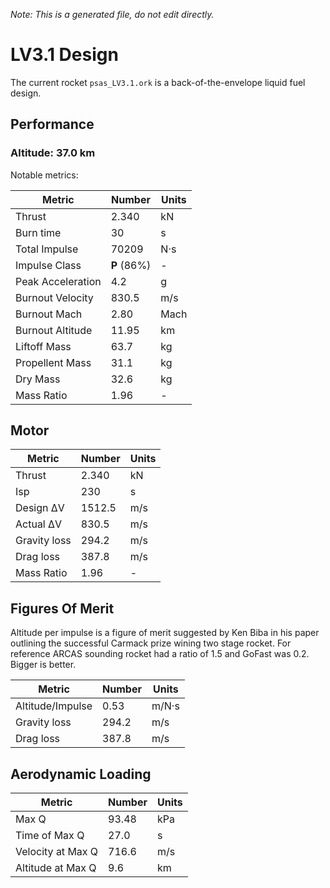 _Note: This is a generated file, do not edit directly._

# LV3.1 Design

The current rocket `psas_LV3.1.ork` is a back-of-the-envelope liquid fuel design.


## Performance

### Altitude: 37.0 km

Notable metrics:

 Metric            | Number                               | Units
 ----------------- |------------------------------------- | -----
 Thrust            |                                2.340 | kN
 Burn time         |                                   30 | s
 Total Impulse     |                                70209 | N&middot;s
 Impulse Class     |                          **P** (86%) | -
 Peak Acceleration |                                  4.2 | g
 Burnout Velocity  |                                830.5 | m/s
 Burnout Mach      |                                 2.80 | Mach
 Burnout Altitude  |                                11.95 | km
 Liftoff Mass      |                                 63.7 | kg
 Propellent Mass   |                                 31.1 | kg
 Dry Mass          |                                 32.6 | kg
 Mass Ratio        |                                 1.96 | -


## Motor

 Metric            | Number                               | Units
 ----------------- |------------------------------------- | -----
 Thrust            |                                2.340 | kN
 Isp               |                                  230 | s
 Design &Delta;V   |                               1512.5 | m/s
 Actual &Delta;V   |                                830.5 | m/s
 Gravity loss      |                                294.2 | m/s
 Drag loss         |                                387.8 | m/s
 Mass Ratio        |                                 1.96 | -


## Figures Of Merit

Altitude per impulse is a figure of merit suggested by Ken Biba in his paper
outlining the successful Carmack prize wining two stage rocket. For reference
ARCAS sounding rocket had a ratio of 1.5 and GoFast was 0.2. Bigger is better.


 Metric            | Number                               | Units
 ----------------- |------------------------------------- | -----
 Altitude/Impulse  |                                 0.53 | m/N&middot;s
 Gravity loss      |                                294.2 | m/s
 Drag loss         |                                387.8 | m/s


## Aerodynamic Loading

 Metric            | Number                               | Units
 ----------------- |------------------------------------- | -----
 Max Q             |                                93.48 | kPa
 Time of Max Q     |                                 27.0 | s
 Velocity at Max Q |                                716.6 | m/s
 Altitude at Max Q |                                  9.6 | km